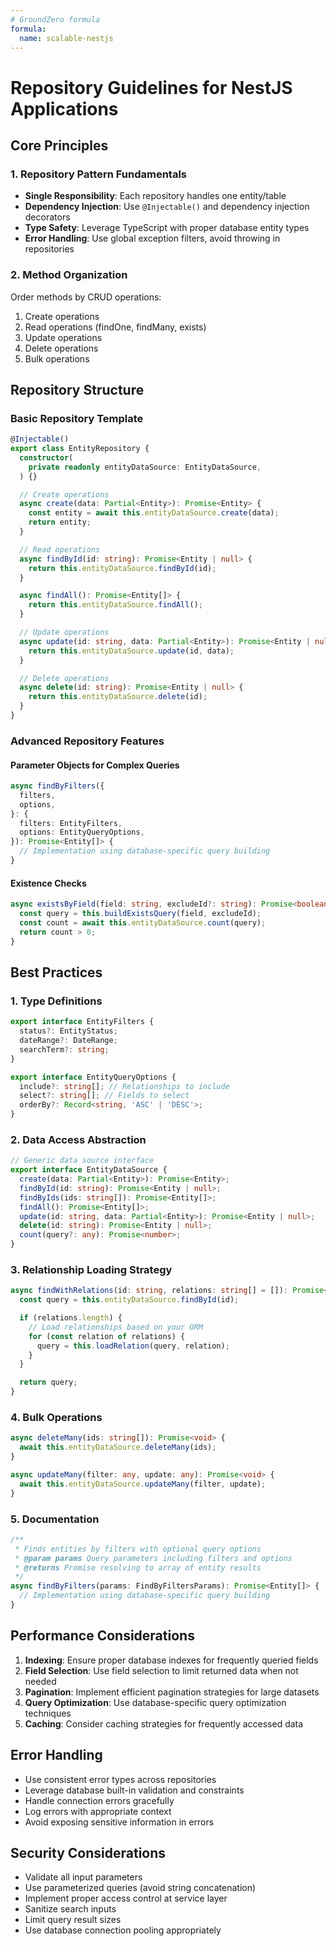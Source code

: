 ```yaml
---
# GroundZero formula
formula:
  name: scalable-nestjs
---
```


# Repository Guidelines for NestJS Applications

## Core Principles

### 1. Repository Pattern Fundamentals
- **Single Responsibility**: Each repository handles one entity/table
- **Dependency Injection**: Use `@Injectable()` and dependency injection decorators
- **Type Safety**: Leverage TypeScript with proper database entity types
- **Error Handling**: Use global exception filters, avoid throwing in repositories

### 2. Method Organization
Order methods by CRUD operations:
1. Create operations
2. Read operations (findOne, findMany, exists)
3. Update operations
4. Delete operations
5. Bulk operations

## Repository Structure

### Basic Repository Template
```typescript
@Injectable()
export class EntityRepository {
  constructor(
    private readonly entityDataSource: EntityDataSource,
  ) {}

  // Create operations
  async create(data: Partial<Entity>): Promise<Entity> {
    const entity = await this.entityDataSource.create(data);
    return entity;
  }

  // Read operations
  async findById(id: string): Promise<Entity | null> {
    return this.entityDataSource.findById(id);
  }

  async findAll(): Promise<Entity[]> {
    return this.entityDataSource.findAll();
  }

  // Update operations
  async update(id: string, data: Partial<Entity>): Promise<Entity | null> {
    return this.entityDataSource.update(id, data);
  }

  // Delete operations
  async delete(id: string): Promise<Entity | null> {
    return this.entityDataSource.delete(id);
  }
}
```

### Advanced Repository Features

#### Parameter Objects for Complex Queries
```typescript
async findByFilters({
  filters,
  options,
}: {
  filters: EntityFilters,
  options: EntityQueryOptions,
}): Promise<Entity[]> {
  // Implementation using database-specific query building
}
```

#### Existence Checks
```typescript
async existsByField(field: string, excludeId?: string): Promise<boolean> {
  const query = this.buildExistsQuery(field, excludeId);
  const count = await this.entityDataSource.count(query);
  return count > 0;
}
```

## Best Practices

### 1. Type Definitions
```typescript
export interface EntityFilters {
  status?: EntityStatus;
  dateRange?: DateRange;
  searchTerm?: string;
}

export interface EntityQueryOptions {
  include?: string[]; // Relationships to include
  select?: string[]; // Fields to select
  orderBy?: Record<string, 'ASC' | 'DESC'>;
}
```

### 2. Data Access Abstraction
```typescript
// Generic data source interface
export interface EntityDataSource {
  create(data: Partial<Entity>): Promise<Entity>;
  findById(id: string): Promise<Entity | null>;
  findByIds(ids: string[]): Promise<Entity[]>;
  findAll(): Promise<Entity[]>;
  update(id: string, data: Partial<Entity>): Promise<Entity | null>;
  delete(id: string): Promise<Entity | null>;
  count(query?: any): Promise<number>;
}
```

### 3. Relationship Loading Strategy
```typescript
async findWithRelations(id: string, relations: string[] = []): Promise<Entity | null> {
  const query = this.entityDataSource.findById(id);

  if (relations.length) {
    // Load relationships based on your ORM
    for (const relation of relations) {
      query = this.loadRelation(query, relation);
    }
  }

  return query;
}
```

### 4. Bulk Operations
```typescript
async deleteMany(ids: string[]): Promise<void> {
  await this.entityDataSource.deleteMany(ids);
}

async updateMany(filter: any, update: any): Promise<void> {
  await this.entityDataSource.updateMany(filter, update);
}
```

### 5. Documentation
```typescript
/**
 * Finds entities by filters with optional query options
 * @param params Query parameters including filters and options
 * @returns Promise resolving to array of entity results
 */
async findByFilters(params: FindByFiltersParams): Promise<Entity[]> {
  // Implementation using database-specific query building
}
```

## Performance Considerations

1. **Indexing**: Ensure proper database indexes for frequently queried fields
2. **Field Selection**: Use field selection to limit returned data when not needed
3. **Pagination**: Implement efficient pagination strategies for large datasets
4. **Query Optimization**: Use database-specific query optimization techniques
5. **Caching**: Consider caching strategies for frequently accessed data

## Error Handling

- Use consistent error types across repositories
- Leverage database built-in validation and constraints
- Handle connection errors gracefully
- Log errors with appropriate context
- Avoid exposing sensitive information in errors

## Security Considerations

- Validate all input parameters
- Use parameterized queries (avoid string concatenation)
- Implement proper access control at service layer
- Sanitize search inputs
- Limit query result sizes
- Use database connection pooling appropriately
